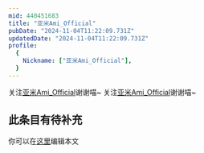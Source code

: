 ```yaml
---
mid: 440451683
title: "亚米Ami_Official"
pubDate: "2024-11-04T11:22:09.731Z"
updatedDate: "2024-11-04T11:22:09.731Z"
profile:
  {
    Nickname: ["亚米Ami_Official"],
  }
---
```


关注[亚米Ami_Official](https://space.bilibili.com/440451683)谢谢喵~ 关注[亚米Ami_Official](https://space.bilibili.com/440451683)谢谢喵~

## 此条目有待补充
你可以在[这里](https://github.com/Yuhanawa/VTuber.ICU/edit/master/src/content/v/亚米Ami_Official/index.md)编辑本文
